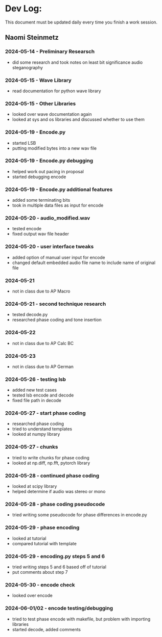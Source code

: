 # Dev Log:

This document must be updated daily every time you finish a work session.

## Naomi Steinmetz

### 2024-05-14 - Preliminary Researsch
+ did some research and took notes on least bit significance audio steganography
### 2024-05-15 - Wave Library
+ read documentation for python wave library
### 2024-05-15 - Other Libraries
+ looked over wave documentation again
+ looked at sys and os libraries and discussed whether to use them

### 2024-05-19 - Encode.py
+ started LSB
+ putting modified bytes into a new wav file

### 2024-05-19 - Encode.py debugging
+ helped work out pacing in proposal
+ started debugging encode

### 2024-05-19 - Encode.py additional features
+ added some terminating bits
+ took in multiple data files as input for encode

### 2024-05-20 - audio_modified.wav
+ tested encode
+ fixed output wav file header 

### 2024-05-20 - user interface tweaks
+ added option of manual user input for encode
+ changed default embedded audio file name to include name of original file

### 2024-05-21
+ not in class due to AP Macro

### 2024-05-21 - second technique research
+ tested decode.py
+ researched phase coding and tone insertion

### 2024-05-22 
+ not in class due to AP Calc BC

### 2024-05-23
+ not in class due to AP German

### 2024-05-26 - testing lsb
+ added new test cases
+ tested lsb encode and decode
+ fixed file path in decode

### 2024-05-27 - start phase coding
+ researched phase coding
+ tried to understand templates
+ looked at numpy library

### 2024-05-27 - chunks
+ tried to write chunks for phase coding
+ looked at np.diff, np.fft, pytorch library

### 2024-05-28 - continued phase coding
+ looked at scipy library
+ helped determine if audio was stereo or mono

### 2024-05-28 - phase coding pseudocode
+ tried writing some pseudocode for phase differences in encode.py

### 2024-05-29 - phase encoding
+ looked at tutorial
+ compared tutorial with template

### 2024-05-29 - encoding.py steps 5 and 6
+ tried writing steps 5 and 6 based off of tutorial
+ put comments about step 7

### 2024-05-30 - encode check
+ looked over encode

### 2024-06-01/02 - encode testing/debugging
+ tried to test phase encode with makefile, but problem with importing libraries
+ started decode, added comments
